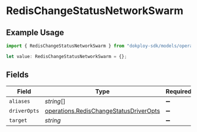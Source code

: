 # RedisChangeStatusNetworkSwarm

## Example Usage

```typescript
import { RedisChangeStatusNetworkSwarm } from "dokploy-sdk/models/operations";

let value: RedisChangeStatusNetworkSwarm = {};
```

## Fields

| Field                                                                                            | Type                                                                                             | Required                                                                                         | Description                                                                                      |
| ------------------------------------------------------------------------------------------------ | ------------------------------------------------------------------------------------------------ | ------------------------------------------------------------------------------------------------ | ------------------------------------------------------------------------------------------------ |
| `aliases`                                                                                        | *string*[]                                                                                       | :heavy_minus_sign:                                                                               | N/A                                                                                              |
| `driverOpts`                                                                                     | [operations.RedisChangeStatusDriverOpts](../../models/operations/redischangestatusdriveropts.md) | :heavy_minus_sign:                                                                               | N/A                                                                                              |
| `target`                                                                                         | *string*                                                                                         | :heavy_minus_sign:                                                                               | N/A                                                                                              |